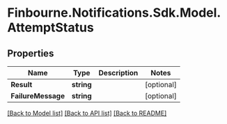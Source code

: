 # Finbourne.Notifications.Sdk.Model.AttemptStatus

## Properties

Name | Type | Description | Notes
------------ | ------------- | ------------- | -------------
**Result** | **string** |  | [optional] 
**FailureMessage** | **string** |  | [optional] 

[[Back to Model list]](../README.md#documentation-for-models) [[Back to API list]](../README.md#documentation-for-api-endpoints) [[Back to README]](../README.md)


